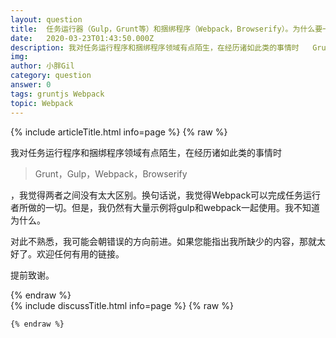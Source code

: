 ```yaml
---
layout: question
title:  任务运行器（Gulp，Grunt等）和捆绑程序（Webpack，Browserify）。为什么要一起使用？
date:   2020-03-23T01:43:50.000Z
description: 我对任务运行程序和捆绑程序领域有点陌生，在经历诸如此类的事情时   Grunt，Gulp，Webpack，Browserify，我觉得两者之间...
img: 
author: 小胖Gil
category: question
answer: 0
tags: gruntjs Webpack
topic: Webpack
---
```

<div class="article-root">
  <div class="article">
    {% include articleTitle.html info=page %}
    {% raw %}
    <div class="article-content"><p><font style="vertical-align: inherit;"><font style="vertical-align: inherit;">我对任务运行程序和捆绑程序领域有点陌生，在经历诸如此类的事情时 </font></font></p>

<blockquote>
  <p><font style="vertical-align: inherit;"><font style="vertical-align: inherit;">Grunt，Gulp，Webpack，Browserify</font></font></p>
</blockquote>

<p><font style="vertical-align: inherit;"><font style="vertical-align: inherit;">，我觉得两者之间没有太大区别。</font><font style="vertical-align: inherit;">换句话说，我觉得Webpack可以完成任务运行者所做的一切。</font><font style="vertical-align: inherit;">但是，我仍然有大量示例将gulp和webpack一起使用。</font><font style="vertical-align: inherit;">我不知道为什么。</font></font></p>

<p><font style="vertical-align: inherit;"><font style="vertical-align: inherit;">对此不熟悉，我可能会朝错误的方向前进。</font><font style="vertical-align: inherit;">如果您能指出我所缺少的内容，那就太好了。</font><font style="vertical-align: inherit;">欢迎任何有用的链接。</font></font></p>

<p><font style="vertical-align: inherit;"><font style="vertical-align: inherit;">提前致谢。</font></font></p></div>
    {% endraw %}
  </div>

  <div class="discuss-wrapper">
    {% include discussTitle.html info=page %}
    {% raw %}
    
    {% endraw %}
  </div>
<div>
